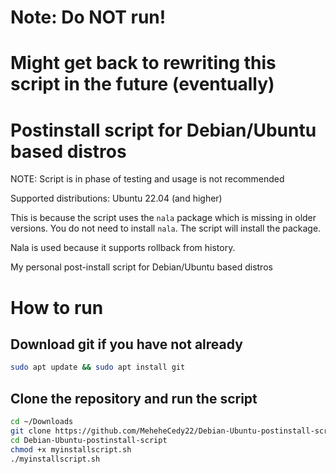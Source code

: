 # Note: Do NOT run!
# Might get back to rewriting this script in the future (eventually)


# Postinstall script for Debian/Ubuntu based distros

NOTE: Script is in phase of testing and usage is not recommended

Supported distributions: Ubuntu 22.04 (and higher)

This is because the script uses the `nala` package which is missing in older versions.
You do not need to install `nala`. The script will install the package.

Nala is used because it supports rollback from history.

My personal post-install script for Debian/Ubuntu based distros

# How to run

## Download git if you have not already
```bash
sudo apt update && sudo apt install git
```

## Clone the repository and run the script
```bash
cd ~/Downloads
git clone https://github.com/MeheheCedy22/Debian-Ubuntu-postinstall-script.git
cd Debian-Ubuntu-postinstall-script
chmod +x myinstallscript.sh
./myinstallscript.sh
```
